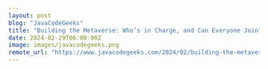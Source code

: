 ```yaml
---
layout: post
blog: "JavaCodeGeeks"
title: "Building the Metaverse: Who’s in Charge, and Can Everyone Join?"
date: 2024-02-29T06:00:00Z
image: images/javacodegeeks.png
remote_url: "https://www.javacodegeeks.com/2024/02/building-the-metaverse-whos-in-charge-and-can-everyone-join.html"
---
```

